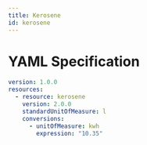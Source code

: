 ```yaml
---
title: Kerosene
id: kerosene
---
```




# YAML Specification

```yaml
version: 1.0.0
resources:
  - resource: kerosene
    version: 2.0.0
    standardUnitOfMeasure: l
    conversions:
      - unitOfMeasure: kwh
        expression: "10.35"
```



